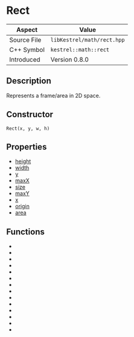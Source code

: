 # Rect
| Aspect | Value |
| --- | --- |
| Source File | `libKestrel/math/rect.hpp` |
| C++ Symbol | `kestrel::math::rect` |
| Introduced | Version 0.8.0 |
## Description
Represents a frame/area in 2D space.
## Constructor
```
Rect(x, y, w, h)
```
## Properties

 - [height](height.md)
 - [width](width.md)
 - [y](y.md)
 - [maxX](maxX.md)
 - [size](size.md)
 - [maxY](maxY.md)
 - [x](x.md)
 - [origin](origin.md)
 - [area](area.md)

## Functions

 - [](intersects.md)
 - [](containsRect.md)
 - [](divide.md)
 - [](containsPoint.md)
 - [](inset.md)
 - [](round.md)
 - [](subtractSize.md)
 - [](addSize.md)
 - [](ceil.md)
 - [](macintosh.md)
 - [](multiply.md)
 - [](floor.md)
 - [](subtractPoint.md)
 - [](addPoint.md)

